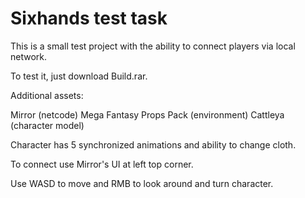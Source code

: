 # Sixhands test task
This is a small test project with the ability to connect players via local network.

To test it, just download Build.rar.

Additional assets:

Mirror (netcode)
Mega Fantasy Props Pack (environment)
Cattleya (character model)

Character has 5 synchronized animations and ability to change cloth.

To connect use Mirror's UI at left top corner.

Use WASD to move and RMB to look around and turn character.
